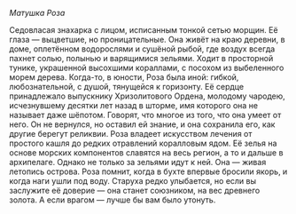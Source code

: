 *Матушка Роза*

Cедовласая знахарка с лицом, исписанным тонкой сетью морщин. Её глаза — выцветшие, но проницательные. Она живёт на краю деревни, в доме, оплетённом водорослями и сушёной рыбой, где воздух всегда пахнет солью, полынью и варящимися зельями. Ходит в просторной тунике, украшенной высохшими кораллами, с посохом из выбеленного морем дерева. Когда-то, в юности, Роза была иной: гибкой, любознательной, с душой, тянущейся к горизонту. Её сердце принадлежало выпускнику Хризолитового Ордена, молодому чародею, исчезнувшему десятки лет назад в шторме, имя которого она не называет даже шёпотом. Говорят, что многое из того, что она умеет от него. Он не вернулся, но оставил ей знание, и она сохранила его, как другие берегут реликвии. Роза владеет искусством лечения от простого кашля до редких отравлений коралловым ядом. Её зелья на основе морских компонентов славятся на весь регион, а то и дальше в архипелаге. Однако не только за зельями идут к ней. Она — живая летопись острова. Роза помнит, когда в бухте впервые бросили якорь, и когда наги ушли под воду. Старуха редко улыбается, но если вы заслужите её доверие — она станет союзником, на вес древнего золота. А если врагом — лучше бы вам было утонуть.
